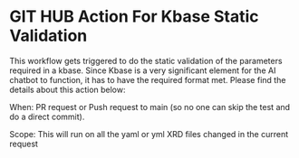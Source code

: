 # GIT HUB Action For Kbase Static Validation

This workflow gets triggered to do the static validation of the parameters required in a kbase. Since Kbase is a very significant element for the AI chatbot to function, it has to have the required format met.
Please find the details about this action below:

When:
  PR request or Push request to main (so no one can skip the test and do a direct commit).

Scope:
  This will run on all the yaml or yml XRD files changed in the current request
